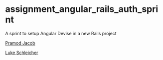# assignment_angular_rails_auth_sprint
A sprint to setup Angular Devise in a new Rails project

[Pramod Jacob](github.com/domarp-j)

[Luke Schleicher](github.com/luke-schleicher)